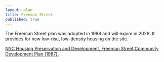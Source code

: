 ```yaml
---
layout: plan
title: Freeman Street
published: true
---
```


The Freeman Street plan was adopted in 1988 and will expire in 2028. It provides for new low-rise, low-density housing on the site.

[NYC Housing Preservation and Development, Freeman Street Community Development Plan (1987).](https://www.nyc.gov/assets/hpd/downloads/pdfs/services/freeman-street-urp.pdf)
